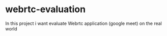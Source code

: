 # webrtc-evaluation
In this project i want evaluate Webrtc application (google meet) on the real world
